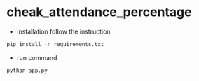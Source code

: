# cheak_attendance_percentage
* installation follow the instruction
```sh
pip install -r requirements.txt
```
* run command
```sh
python app.py
```
